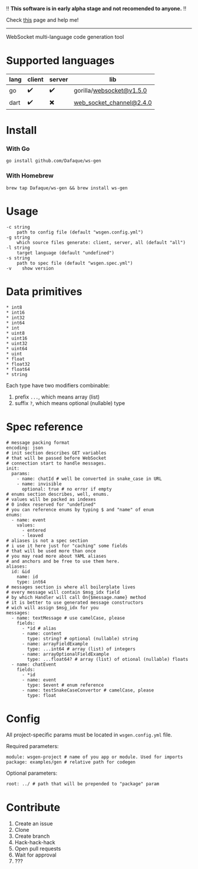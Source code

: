 :bangbang: **This software is in early alpha stage and not recomended to anyone.** :bangbang:

Check [this](https://github.com/users/Dafaque/projects/1) page and help me!

-----


WebSocket multi-language code generation tool

# Supported languages

| lang | client             | server                   | lib                      |
|------|--------------------|--------------------------|--------------------------|
| go   | :heavy_check_mark: | :heavy_check_mark:       | gorilla/websocket@v1.5.0 |
| dart | :heavy_check_mark: | :heavy_multiplication_x: | web_socket_channel@2.4.0 |

# Install
### With Go
`go install github.com/Dafaque/ws-gen`
### With Homebrew
`brew tap Dafaque/ws-gen && brew install ws-gen`

# Usage
```
-c string
    path to config file (default "wsgen.config.yml")
-g string
    which source files generate: client, server, all (default "all")
-l string
    target language (default "undefined")
-s string
    path to spec file (default "wsgen.spec.yml")
-v    show version
```

# Data primitives
```
* int8
* int16
* int32
* int64
* int
* uint8
* uint16
* uint32
* uint64
* uint
* float
* float32
* float64
* string
```
Each type have two modifiers combinable:
1. prefix `...`, which means array (list)
2. suffix `?`, which means optional (nullable) type

# Spec reference
```
# message packing format
encoding: json
# init section describes GET variables
# that will be passed before WebSocket
# connection start to handle messages.
init:
  params: 
    - name: chatId # well be converted in snake_case in URL
    - name: invisible
      optional: true # no error if empty
# enums section describes, well, enums.
# values will be packed as indexes
# 0 index reserved for "undefined"
# you can reference enums by typing $ and "name" of enum
enums:
  - name: event
    values:
      - entered
      - leaved
# aliases is not a spec section
# i use it here just for "caching" some fields
# that will be used more than once
# you may read more about YAML aliases 
# and anchors and be free to use them here.
aliases: 
  id: &id
    name: id
    type: int64
# messages section is where all boilerplate lives
# every message will contain $msg_idx field
# by which Handler will call On{$message.name} method
# it is better to use generated message constructors
# wich will assign $msg_idx for you 
messages:
  - name: textMessage # use camelCase, please
    fields:
      - *id # alias
      - name: content
        type: string? # optional (nullable) string
      - name: arrayFieldExample
        type: ...int64 # array (list) of integers
      - name: arrayOptionalFieldExample
        type: ...float64? # array (list) of otional (nullable) floats
  - name: chatEvent
    fields:
      - *id
      - name: event
        type: $event # enum reference
      - name: testSnakeCaseConvertor # camelCase, please
        type: float
```

# Config
All project-specific params must be located in `wsgen.config.yml` file.

Required parameters:
```
module: wsgen-project # name of you app or module. Used for imports
package: examples/gen # relative path for codegen
```

Optional parameters:
```
root: ../ # path that will be prepended to "package" param
```

# Contribute
1. Create an issue
1. Clone
1. Create branch
1. Hack-hack-hack
1. Open pull requests
1. Wait for approval
1. ???
